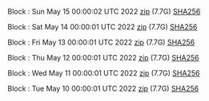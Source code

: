 Block [](https://insight.dash.org/insight/block/): Sun May 15 00:00:02 UTC 2022 [zip](https://dash-bootstrap.ams3.digitaloceanspaces.com/mainnet/2022-05-15/bootstrap.dat.zip) (7.7G) [SHA256](https://dash-bootstrap.ams3.digitaloceanspaces.com/mainnet/2022-05-15/sha256.txt)

Block [](https://insight.dash.org/insight/block/): Sat May 14 00:00:01 UTC 2022 [zip](https://dash-bootstrap.ams3.digitaloceanspaces.com/mainnet/2022-05-14/bootstrap.dat.zip) (7.7G) [SHA256](https://dash-bootstrap.ams3.digitaloceanspaces.com/mainnet/2022-05-14/sha256.txt)

Block [](https://insight.dash.org/insight/block/): Fri May 13 00:00:01 UTC 2022 [zip](https://dash-bootstrap.ams3.digitaloceanspaces.com/mainnet/2022-05-13/bootstrap.dat.zip) (7.7G) [SHA256](https://dash-bootstrap.ams3.digitaloceanspaces.com/mainnet/2022-05-13/sha256.txt)

Block [](https://insight.dash.org/insight/block/): Thu May 12 00:00:01 UTC 2022 [zip](https://dash-bootstrap.ams3.digitaloceanspaces.com/mainnet/2022-05-12/bootstrap.dat.zip) (7.7G) [SHA256](https://dash-bootstrap.ams3.digitaloceanspaces.com/mainnet/2022-05-12/sha256.txt)

Block [](https://insight.dash.org/insight/block/): Wed May 11 00:00:01 UTC 2022 [zip](https://dash-bootstrap.ams3.digitaloceanspaces.com/mainnet/2022-05-11/bootstrap.dat.zip) (7.7G) [SHA256](https://dash-bootstrap.ams3.digitaloceanspaces.com/mainnet/2022-05-11/sha256.txt)

Block [](https://insight.dash.org/insight/block/): Tue May 10 00:00:01 UTC 2022 [zip](https://dash-bootstrap.ams3.digitaloceanspaces.com/mainnet/2022-05-10/bootstrap.dat.zip) (7.7G) [SHA256](https://dash-bootstrap.ams3.digitaloceanspaces.com/mainnet/2022-05-10/sha256.txt)

